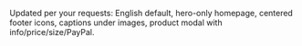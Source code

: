 Updated per your requests: English default, hero-only homepage, centered footer icons, captions under images, product modal with info/price/size/PayPal.
